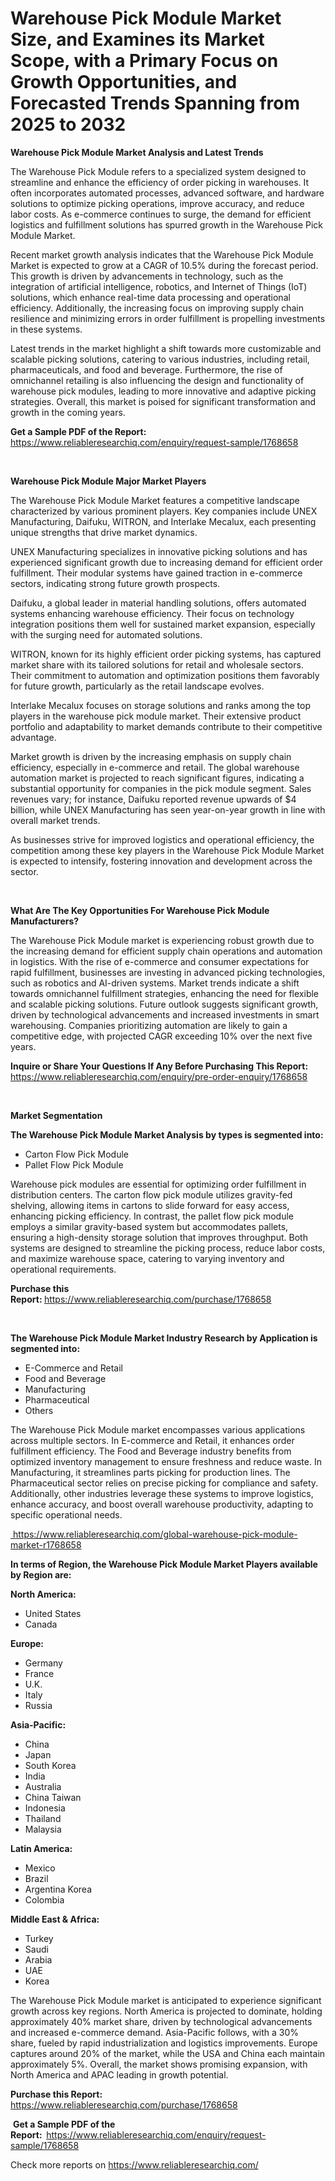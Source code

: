 <p><h1>Warehouse Pick Module Market Size, and Examines its Market Scope, with a Primary Focus on Growth Opportunities, and Forecasted Trends Spanning from 2025 to 2032</h1></p><p><strong>Warehouse Pick Module Market Analysis and Latest Trends</strong></p>
<p><p>The Warehouse Pick Module refers to a specialized system designed to streamline and enhance the efficiency of order picking in warehouses. It often incorporates automated processes, advanced software, and hardware solutions to optimize picking operations, improve accuracy, and reduce labor costs. As e-commerce continues to surge, the demand for efficient logistics and fulfillment solutions has spurred growth in the Warehouse Pick Module Market.</p><p>Recent market growth analysis indicates that the Warehouse Pick Module Market is expected to grow at a CAGR of 10.5% during the forecast period. This growth is driven by advancements in technology, such as the integration of artificial intelligence, robotics, and Internet of Things (IoT) solutions, which enhance real-time data processing and operational efficiency. Additionally, the increasing focus on improving supply chain resilience and minimizing errors in order fulfillment is propelling investments in these systems.</p><p>Latest trends in the market highlight a shift towards more customizable and scalable picking solutions, catering to various industries, including retail, pharmaceuticals, and food and beverage. Furthermore, the rise of omnichannel retailing is also influencing the design and functionality of warehouse pick modules, leading to more innovative and adaptive picking strategies. Overall, this market is poised for significant transformation and growth in the coming years.</p></p>
<p><strong>Get a Sample PDF of the Report:&nbsp;</strong> <a href="https://www.reliableresearchiq.com/enquiry/request-sample/1768658?utm_campaign=99&utm_medium=2&utm_source=Github&utm_content=ia&utm_term=27022025&utm_id=warehouse-pick-module">https://www.reliableresearchiq.com/enquiry/request-sample/1768658</a></p>
<p>&nbsp;</p>
<p><strong>Warehouse Pick Module Major Market Players</strong></p>
<p><p>The Warehouse Pick Module Market features a competitive landscape characterized by various prominent players. Key companies include UNEX Manufacturing, Daifuku, WITRON, and Interlake Mecalux, each presenting unique strengths that drive market dynamics.</p><p>UNEX Manufacturing specializes in innovative picking solutions and has experienced significant growth due to increasing demand for efficient order fulfillment. Their modular systems have gained traction in e-commerce sectors, indicating strong future growth prospects.</p><p>Daifuku, a global leader in material handling solutions, offers automated systems enhancing warehouse efficiency. Their focus on technology integration positions them well for sustained market expansion, especially with the surging need for automated solutions.</p><p>WITRON, known for its highly efficient order picking systems, has captured market share with its tailored solutions for retail and wholesale sectors. Their commitment to automation and optimization positions them favorably for future growth, particularly as the retail landscape evolves.</p><p>Interlake Mecalux focuses on storage solutions and ranks among the top players in the warehouse pick module market. Their extensive product portfolio and adaptability to market demands contribute to their competitive advantage.</p><p>Market growth is driven by the increasing emphasis on supply chain efficiency, especially in e-commerce and retail. The global warehouse automation market is projected to reach significant figures, indicating a substantial opportunity for companies in the pick module segment. Sales revenues vary; for instance, Daifuku reported revenue upwards of $4 billion, while UNEX Manufacturing has seen year-on-year growth in line with overall market trends.</p><p>As businesses strive for improved logistics and operational efficiency, the competition among these key players in the Warehouse Pick Module Market is expected to intensify, fostering innovation and development across the sector.</p></p>
<p>&nbsp;</p>
<p><strong>What Are The Key Opportunities For Warehouse Pick Module Manufacturers?</strong></p>
<p><p>The Warehouse Pick Module market is experiencing robust growth due to the increasing demand for efficient supply chain operations and automation in logistics. With the rise of e-commerce and consumer expectations for rapid fulfillment, businesses are investing in advanced picking technologies, such as robotics and AI-driven systems. Market trends indicate a shift towards omnichannel fulfillment strategies, enhancing the need for flexible and scalable picking solutions. Future outlook suggests significant growth, driven by technological advancements and increased investments in smart warehousing. Companies prioritizing automation are likely to gain a competitive edge, with projected CAGR exceeding 10% over the next five years.</p></p>
<p><strong>Inquire or Share Your Questions If Any Before Purchasing This Report:</strong> <a href="https://www.reliableresearchiq.com/enquiry/pre-order-enquiry/1768658?utm_campaign=99&utm_medium=2&utm_source=Github&utm_content=ia&utm_term=27022025&utm_id=warehouse-pick-module">https://www.reliableresearchiq.com/enquiry/pre-order-enquiry/1768658</a></p>
<p>&nbsp;</p>
<p><strong>Market Segmentation</strong></p>
<p><strong>The Warehouse Pick Module Market Analysis by types is segmented into:</strong></p>
<p><ul><li>Carton Flow Pick Module</li><li>Pallet Flow Pick Module</li></ul></p>
<p><p>Warehouse pick modules are essential for optimizing order fulfillment in distribution centers. The carton flow pick module utilizes gravity-fed shelving, allowing items in cartons to slide forward for easy access, enhancing picking efficiency. In contrast, the pallet flow pick module employs a similar gravity-based system but accommodates pallets, ensuring a high-density storage solution that improves throughput. Both systems are designed to streamline the picking process, reduce labor costs, and maximize warehouse space, catering to varying inventory and operational requirements.</p></p>
<p><strong>Purchase this Report:&nbsp;</strong><a href="https://www.reliableresearchiq.com/purchase/1768658?utm_campaign=99&utm_medium=2&utm_source=Github&utm_content=ia&utm_term=27022025&utm_id=warehouse-pick-module">https://www.reliableresearchiq.com/purchase/1768658</a></p>
<p>&nbsp;</p>
<p><strong>The Warehouse Pick Module Market Industry Research by Application is segmented into:</strong></p>
<p><ul><li>E-Commerce and Retail</li><li>Food and Beverage</li><li>Manufacturing</li><li>Pharmaceutical</li><li>Others</li></ul></p>
<p><p>The Warehouse Pick Module market encompasses various applications across multiple sectors. In E-commerce and Retail, it enhances order fulfillment efficiency. The Food and Beverage industry benefits from optimized inventory management to ensure freshness and reduce waste. In Manufacturing, it streamlines parts picking for production lines. The Pharmaceutical sector relies on precise picking for compliance and safety. Additionally, other industries leverage these systems to improve logistics, enhance accuracy, and boost overall warehouse productivity, adapting to specific operational needs.</p></p>
<p><a href="https://www.reliableresearchiq.com/global-warehouse-pick-module-market-r1768658?utm_campaign=99&utm_medium=2&utm_source=Github&utm_content=ia&utm_term=27022025&utm_id=warehouse-pick-module">&nbsp;https://www.reliableresearchiq.com/global-warehouse-pick-module-market-r1768658</a></p>
<p><strong>In terms of Region, the Warehouse Pick Module Market Players available by Region are:</strong></p>
<p>
    <p> <strong> North America: </strong>
        <ul>
            <li>United States</li>
            <li>Canada</li>
        </ul>
        </p> 
    <p> <strong> Europe: </strong>
        <ul>
            <li>Germany</li>
            <li>France</li>
            <li>U.K.</li>
            <li>Italy</li>
            <li>Russia</li>
        </ul>
        </p> 
    <p> <strong> Asia-Pacific: </strong>
        <ul>
            <li>China</li>
            <li>Japan</li>
            <li>South Korea</li>
            <li>India</li>
            <li>Australia</li>
            <li>China Taiwan</li>
            <li>Indonesia</li>
            <li>Thailand</li>
            <li>Malaysia</li>
        </ul>
        </p> 
    <p> <strong> Latin America: </strong>
        <ul>
            <li>Mexico</li>
            <li>Brazil</li>
            <li>Argentina Korea</li>
            <li>Colombia</li>
        </ul>
        </p> 
    <p> <strong> Middle East & Africa: </strong>
        <ul>
            <li>Turkey</li>
            <li>Saudi</li>
            <li>Arabia</li>
            <li>UAE</li>
            <li>Korea</li>
        </ul>
    </p>
    </p>
<p><p>The Warehouse Pick Module market is anticipated to experience significant growth across key regions. North America is projected to dominate, holding approximately 40% market share, driven by technological advancements and increased e-commerce demand. Asia-Pacific follows, with a 30% share, fueled by rapid industrialization and logistics improvements. Europe captures around 20% of the market, while the USA and China each maintain approximately 5%. Overall, the market shows promising expansion, with North America and APAC leading in growth potential.</p></p>
<p><strong>Purchase this Report: </strong><a href="https://www.reliableresearchiq.com/purchase/1768658?utm_campaign=99&utm_medium=2&utm_source=Github&utm_content=ia&utm_term=27022025&utm_id=warehouse-pick-module">https://www.reliableresearchiq.com/purchase/1768658</a></p>
<p>&nbsp;<strong>Get a Sample PDF of the Report:&nbsp;&nbsp;</strong><a href="https://www.reliableresearchiq.com/enquiry/request-sample/1768658?utm_campaign=99&utm_medium=2&utm_source=Github&utm_content=ia&utm_term=27022025&utm_id=warehouse-pick-module">https://www.reliableresearchiq.com/enquiry/request-sample/1768658</a></p>
<p><strong></strong></p>
<p>Check more reports on <a href="https://www.reliableresearchiq.com/?utm_campaign=99&utm_medium=2&utm_source=Github&utm_content=ia&utm_term=27022025&utm_id=warehouse-pick-module">https://www.reliableresearchiq.com/</a></p>